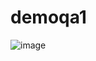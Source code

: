 # demoqa1
![image](https://github.com/ovlasova1705/demoqa1/assets/74835532/cd7153b7-e3ca-4c67-b8d7-69b066e596f6)
